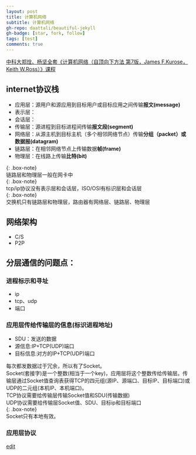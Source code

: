 ```yaml
---
layout: post
title: 计算机网络
subtitle: 计算机网络
gh-repo: daattali/beautiful-jekyll
gh-badge: [star, fork, follow]
tags: [test]
comments: true
---
```


[中科大郑烇、杨坚全套《计算机网络（自顶向下方法 第7版，James F.Kurose，Keith W.Ross）》课程](https://www.bilibili.com/video/BV1JV411t7ow)

## internet协议栈
- 应用层：源用户和源应用到目标用户或目标应用之间传输**报文(message)**
- 表示层：
- 会话层：
- 传输层：源进程到目标进程间传输**报文段(segment)**
- 网络层：从源主机到目标主机（多个相邻网络节点）传输**分组（packet）或数据报(datagram)**
- 链路层：在相邻网络节点上传输数据**帧(frame)**
- 物理层：在线路上传输**比特(bit)**

{: .box-note}   
链路层和物理层一般在网卡中  
{: .box-note}  
tcp/ip协议没有表示层和会话层，ISO/OSI有标识层和会话层  
{: .box-note}  
交换机只有链路层和物理层，路由器有网络层、链路层、物理层  

## 网络架构
- C/S
- P2P
  
## 分层通信的问题点：
### 进程标示和寻址
- ip
- tcp、udp
- 端口
### 应用层传给传输层的信息(标识进程地址)
- SDU：发送的数据
- 源信息:IP+TCP(UDP)端口
- 目标信息:对方的IP+TCP(UDP)端口

每次都发数据过于冗余，所以有了Socket。  
Socket(套接字)是一个整数(相当于一个key)，应用层将这个整数传给传输层。传输层通过Socket值查询表获得TCP的四元组(源IP、源端口、目标IP、目标端口)或UDP的二元组(本机IP、本机端口)。  
TCP协议需要给传输层传输Socket值和SDU(传输数据)  
UDP协议需要给传输层Socket值、SDU、目标ip和目标端口  
{: .box-note}   
Socket只有本地有效。

### 应用层协议

 
 
[edit](https://github.com/wurara/wurara.github.io/edit/master/_posts/2022-12-31-computerInternet.md)
       
